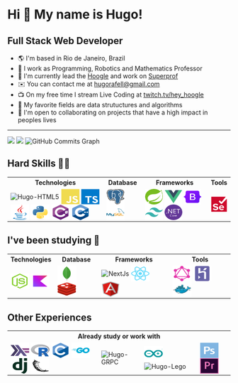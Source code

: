 # Hi 👋 My name is Hugo!

## Full Stack Web Developer
 
 <!-- I'm 21 years old and I code since I was 15. I started in competitive programming and  -->
 
 * 🌎 I'm based in Rio de Janeiro, Brazil
 * 🚀 I work as Programming, Robotics and Mathematics Professor
 * 💼 I'm currently lead the [Hoogle](https://www.linkedin.com/company/hoogle) and work on [Superprof](https://www.linkedin.com/company/superprof)
 * ✉️ You can contact me at [hugorafell@gmail.com](mailto:hugorafell@gmail.com)
 * 📺 On my free time I stream Live Coding at [twitch.tv/hey_hoogle](https://www.twitch.tv/hey_hoogle)
 * 🧠 My favorite fields are data strutuctures and algorithms
 * 🤝 I'm open to collaborating on projects that have a high impact in peoples lives
 
 <hr>
 
 <div style="align = center" >
  <img height="150em" src="https://github-readme-stats.vercel.app/api?username=hgrafa&show_icons=true&theme=tokyonight&include_all_commits=true&count_private=true&hide=stars&hide_border=true"/>
  <!-- <img height="140em" src="https://github-readme-stats.vercel.app/api/top-langs/?username=hgrafa&layout=compact&langs_count=7&theme=tokyonight&exclude_repo=beecrowd-solutions&hide_border=true&hide=makefile"/> -->
  <img height="150em" src="http://github-readme-streak-stats.herokuapp.com?user=hgrafa&theme=tokyonight&hide_border=true&fire=FF00E9" />
  <img height="287em" src="https://activity-graph.herokuapp.com/graph?username=hgrafa&theme=github&hide_border=true&bg_color=1A1B27&color=628FDA&line=2BAEAE&point=FE00E8&custom_title=Hugo%20Rafael's%20Commits%20Graph" alt="GitHub Commits Graph" /> 
</div>

## Hard Skills 🧑‍💻

<div style="display: inline_block; align = center">
  <table>
    <tr>
      <th> Technologies</th>
      <th> Database </th>
      <th> Frameworks </th>
      <th> Tools </th>
    </tr>
    <tr>
      <td>
        <img align="center" alt="Hugo-HTML5" width="35" height="35" src="https://raw.githubusercontent.com/danielcranney/readme-generator/main/public/icons/skills/html5-colored.svg"/>
        <img align="center" alt="Hugo-JS" height="35" width="42" src="https://raw.githubusercontent.com/devicons/devicon/master/icons/javascript/javascript-plain.svg">
        <img align="center" alt="Hugo-Typescript" height="35" width="42" src="https://raw.githubusercontent.com/devicons/devicon/master/icons/typescript/typescript-plain.svg">
        <img align="center" alt="Hugo-Java" height="35" width="42" src="https://raw.githubusercontent.com/devicons/devicon/master/icons/java/java-original.svg">
        <img align="center" alt="Hugo-Python" height="35" width="42" src="https://raw.githubusercontent.com/devicons/devicon/master/icons/python/python-original.svg">
        <img align="center" alt="Hugo-C#" height="35" width="42" src="https://raw.githubusercontent.com/devicons/devicon/master/icons/csharp/csharp-original.svg">   
        <img align="center" alt="Hugo-Cplusplus" height="35" width="42" src="https://raw.githubusercontent.com/devicons/devicon/master/icons/cplusplus/cplusplus-original.svg"> 
      </td>
      <td> 
        <img align="center" alt="Hugo-PostreSQL" height="35" width="42"  src="https://raw.githubusercontent.com/devicons/devicon/master/icons/postgresql/postgresql-original.svg">
        <img align="center" alt="Hugo-MySQL" height="35" width="42" src="https://raw.githubusercontent.com/devicons/devicon/master/icons/mysql/mysql-original-wordmark.svg">
      </td>
      <td>
          <img align="center" alt="Hugo-Springboot" height="35" width="40" src="https://raw.githubusercontent.com/devicons/devicon/master/icons/spring/spring-original.svg">
        <img align="center" alt="Hugo-Vuejs" height="35" width="40" src="https://raw.githubusercontent.com/devicons/devicon/master/icons/vuejs/vuejs-original.svg">
           <img align="center" alt="Hugo-Bootstrap" height="35" width="40" src="https://raw.githubusercontent.com/devicons/devicon/master/icons/bootstrap/bootstrap-original.svg">
            <img align="center" alt="Hugo-Tailwind" height="35" width="40"  src="https://raw.githubusercontent.com/devicons/devicon/master/icons/tailwindcss/tailwindcss-plain.svg">
            <img align="center" alt="Hugo-dotnetcore" height="35" width="40" src="https://raw.githubusercontent.com/devicons/devicon/master/icons/dotnetcore/dotnetcore-original.svg">
      </td>
      <td>
          <img align="center" alt="Hugo-Selenium" height="35" width="40" src="https://raw.githubusercontent.com/devicons/devicon/master/icons/selenium/selenium-original.svg">
      </td>
    </tr>
 </table> 
 
  
</div>
 
 ## I've been studying 🚀
 
  <table>
    <tr>
      <th> Technologies </th>
      <th> Database </th>
      <th> Frameworks </th>
      <th> Tools </th>
    </tr>
    <tr>
      <td>
       <img align="center" alt="Hugo-NodeJs" height="35" width="42" src="https://raw.githubusercontent.com/devicons/devicon/master/icons/nodejs/nodejs-original.svg">
       <img align="center" alt="Hugo-Kotlin" height="33" width="42" src="https://raw.githubusercontent.com/devicons/devicon/master/icons/kotlin/kotlin-original.svg">
      </td>
      <td>
        <img align="center" alt="Hugo-MongoDB" height="35" width="42" src="https://raw.githubusercontent.com/devicons/devicon/master/icons/mongodb/mongodb-original.svg">
        <img align="center" alt="Hugo-Redis" height="35" width="42" src="https://raw.githubusercontent.com/devicons/devicon/master/icons/redis/redis-original.svg">
      </td>
      <td>
        <img align="center" width="32" height="32" alt="NextJs" src="https://raw.githubusercontent.com/danielcranney/readme-generator/main/public/icons/skills/nextjs-colored-dark.svg"/>
        <img align="center" alt="Hugo-React" height="35" width="42" src="https://raw.githubusercontent.com/devicons/devicon/master/icons/react/react-original.svg">
        <img align="center" alt="Hugo-NodeJs" height="35" width="42" src="https://raw.githubusercontent.com/devicons/devicon/master/icons/angularjs/angularjs-original.svg">
      </td>
      <td>
        <img align="center" alt="Hugo-GraphQL" height="35" width="42" src="https://raw.githubusercontent.com/devicons/devicon/master/icons/graphql/graphql-plain.svg">
        <img align="center" alt="Hugo-Heroku" height="35" width="42" src="https://raw.githubusercontent.com/devicons/devicon/master/icons/heroku/heroku-plain.svg">
        <img align="center" alt="Hugo-Docker" height="35" width="42" src="https://raw.githubusercontent.com/devicons/devicon/master/icons/docker/docker-original.svg">
      </td>
    </tr>
  </table>
  
## Other Experiences
 
<table>
<th colspan="4"> Already study or work with </th>
<tr> 
  <td> 
    <img align="center" alt="Hugo-Haskell" height="35" width="42" src="https://raw.githubusercontent.com/devicons/devicon/master/icons/haskell/haskell-original.svg">
    <img align="center" alt="Hugo-R" height="35" width="42" src="https://raw.githubusercontent.com/devicons/devicon/master/icons/r/r-original.svg">
     <img align="center" alt="Hugo-C" height="35" width="42" src="https://raw.githubusercontent.com/devicons/devicon/master/icons/c/c-original.svg">
      <img align="center" alt="Hugo-Go" height="35" width="42" src="https://raw.githubusercontent.com/devicons/devicon/master/icons/go/go-original-wordmark.svg">
       <img align="center" alt="Hugo-Django" height="35" width="42" src="https://raw.githubusercontent.com/devicons/devicon/master/icons/django/django-plain.svg">
        <img align="center" alt="Hugo-Django" height="35" width="42" src="https://raw.githubusercontent.com/devicons/devicon/master/icons/flask/flask-original.svg"icons/flask/flask-original.svg">
  </td>
  <td>
   <img align="center" alt="Hugo-GRPC" width="70" src="https://cncf-branding.netlify.app/img/projects/grpc/horizontal/color/grpc-horizontal-color.png">
  </td>
  <td>
    <img align="center" alt="Hugo-Arduino" height="35" width="42" src="https://raw.githubusercontent.com/devicons/devicon/master/icons/arduino/arduino-original.svg">
    <img align="center" alt="Hugo-Lego" height="35" src="https://upload.wikimedia.org/wikipedia/commons/thumb/2/24/LEGO_logo.svg/2048px-LEGO_logo.svg.png">
  </td>
  <td>
   <img align="center" alt="Hugo-PS" height="35" width="42" src="https://raw.githubusercontent.com/devicons/devicon/master/icons/photoshop/photoshop-plain.svg">
    <img align="center" alt="Hugo-Pr" height="35" width="42" src="https://raw.githubusercontent.com/devicons/devicon/master/icons/premierepro/premierepro-original.svg">
  </td>
</tr>
</table>
